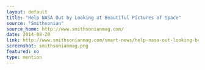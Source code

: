 ```yaml
---
layout: default
title: "Help NASA Out by Looking at Beautiful Pictures of Space"
source: "Smithsonian"
source_home: http://www.smithsonianmag.com/
date: 2014-08-20
link: http://www.smithsonianmag.com/smart-news/help-nasa-out-looking-beautiful-pictures-space-180952407/?no-ist
screenshot: smithsonianmag.png
featured: no
type: mention
---
```

